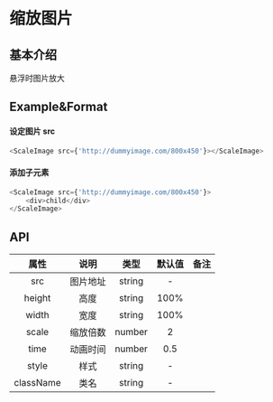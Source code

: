 # 缩放图片

## 基本介绍

悬浮时图片放大

## Example&Format

#### 设定图片 src

```javascript
<ScaleImage src={'http://dummyimage.com/800x450'}></ScaleImage>
```

#### 添加子元素

```javascript
<ScaleImage src={'http://dummyimage.com/800x450'}>
    <div>child</div>
</ScaleImage>
```

## API

<!--
&#124;
-->

|   属性    |   说明   |  类型  | 默认值 | 备注 |
| :-------: | :------: | :----: | :----: | :--: |
|    src    | 图片地址 | string |   -    |
|  height   |   高度   | string |  100%  |
|   width   |   宽度   | string |  100%  |
|   scale   | 缩放倍数 | number |   2    |
|   time    | 动画时间 | number |  0.5   |
|   style   |   样式   | string |   -    |
| className |   类名   | string |   -    |
